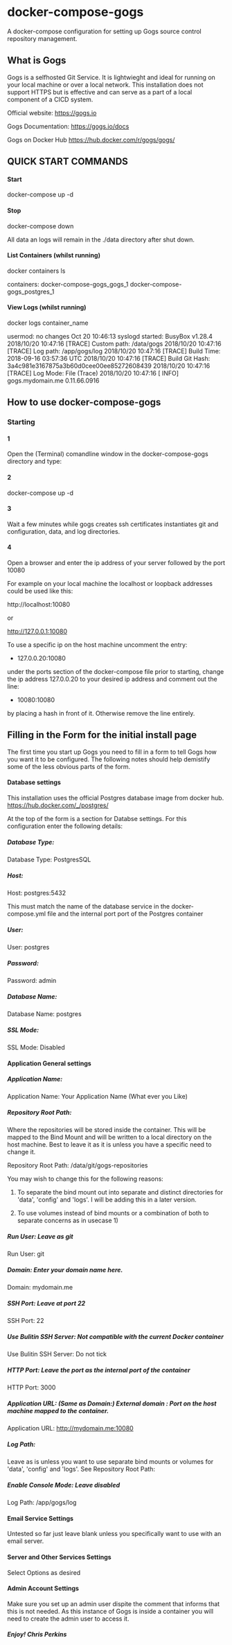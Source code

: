 # docker-compose-gogs
A docker-compose configuration for setting up Gogs source control repository management.

## What is Gogs

Gogs is a selfhosted Git Service. It is lightwieght and ideal for running on your local machine or over a local network. This installation does not support HTTPS but is effective and can serve as a part of a local component of a CICD system.

Official website:        https://gogs.io

Gogs Documentation:      https://gogs.io/docs

Gogs on Docker Hub       https://hub.docker.com/r/gogs/gogs/

## QUICK START COMMANDS

#### Start

docker-compose up -d

#### Stop

docker-compose down

All data an logs will remain in the ./data directory after shut down.

#### List Containers (whilst running)

docker containers ls

containers:
       docker-compose-gogs_gogs_1
       docker-compose-gogs_postgres_1

#### View Logs (whilst running)

docker logs container_name

usermod: no changes
Oct 20 10:46:13 syslogd started: BusyBox v1.28.4
2018/10/20 10:47:16 [TRACE] Custom path: /data/gogs
2018/10/20 10:47:16 [TRACE] Log path: /app/gogs/log
2018/10/20 10:47:16 [TRACE] Build Time: 2018-09-16 03:57:36 UTC
2018/10/20 10:47:16 [TRACE] Build Git Hash: 3a4c981e3167875a3b60d0cee00ee85272608439
2018/10/20 10:47:16 [TRACE] Log Mode: File (Trace)
2018/10/20 10:47:16 [ INFO] gogs.mydomain.me 0.11.66.0916

## How to use docker-compose-gogs

### Starting

#### 1

Open the (Terminal) comandline window in the docker-compose-gogs directory and type:

#### 2

docker-compose up -d

#### 3

Wait a few minutes while gogs creates ssh certificates instantiates git and configuration, data, and log directories.

#### 4

Open a browser and enter the ip address of your server followed by the port 10080

For example on your local machine the localhost or loopback addresses could be used like this:

http://localhost:10080

or

http://127.0.0.1:10080

To use a specific ip on the host machine uncomment the entry:

- 127.0.0.20:10080

under the ports section of the docker-compose file prior to starting, change the ip address 127.0.0.20 to your desired ip address and comment out the line:

- 10080:10080

by placing a hash in front of it. Otherwise remove the line entirely.

## Filling in the Form for the initial install page

The first time you start up Gogs you need to fill in a form to tell Gogs how you want it to be configured. The following notes should help demistify some of the less obvious parts of the form.

#### Database settings

This installation uses the official Postgres database image from docker hub.
https://hub.docker.com/_/postgres/

At the top of the form is a section for Databse settings. For this configuration enter the following details:

##### Database Type:
Database Type: PostgresSQL

##### Host:
Host: postgres:5432

This must match the name of the database service in the docker-compose.yml file and the internal port port of the Postgres container

##### User:
User: postgres

##### Password:
Password: admin

##### Database Name:
Database Name: postgres

##### SSL Mode:
SSL Mode: Disabled

#### Application General settings

##### Application Name:
Application Name: Your Application Name (What ever you Like)

##### Repository Root Path:
Where the repositories will be stored inside the container. This will be mapped to the Bind Mount and will be written to a local directory on the host machine. Best to leave it as it is unless you have a specific need to change it.

Repository Root Path: /data/git/gogs-repositories

You may wish to change this for the following reasons:

1) To separate the bind mount out into separate and distinct directories for 'data', 'config' and 'logs'. I will be adding this in a later version.

2) To use volumes instead of bind mounts or a combination of both to separate concerns as in usecase 1)

##### Run User: Leave as git
Run User: git

##### Domain: Enter your domain name here.
Domain: mydomain.me

##### SSH Port: Leave at port 22
SSH Port: 22

##### Use Bulitin SSH Server: Not compatible with the current Docker container
Use Bulitin SSH Server: Do not tick

##### HTTP Port: Leave the port as the internal port of the container
HTTP Port: 3000

##### Application URL: (Same as Domain:) External domain : Port on the host machine mapped to the container.
Application URL: http://mydomain.me:10080

##### Log Path:
Leave as is unless you want to use separate bind mounts or volumes for 'data', 'config' and 'logs'. See Repository Root Path:

##### Enable Console Mode: Leave disabled

Log Path: /app/gogs/log

#### Email Service Settings
Untested so far just leave blank unless you specifically want to use with an email server.

#### Server and Other Services Settings
Select Options as desired

#### Admin Account Settings

Make sure you set up an admin user dispite the comment that informs that this is not needed. As this instance of Gogs is inside a container you will need to create the admin user to access it.


##### Enjoy! Chris Perkins
